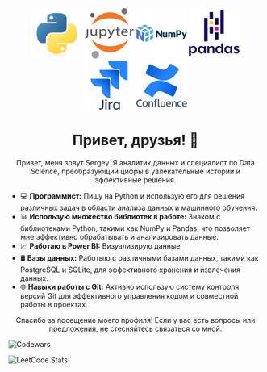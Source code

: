 <p align="center">
<img src="https://raw.githubusercontent.com/devicons/devicon/master/icons/python/python-original.svg" alt="Python" width="100" height="100"/>
<img src="https://raw.githubusercontent.com/devicons/devicon/master/icons/jupyter/jupyter-original-wordmark.svg" alt="Jupyter" width="100" height="100"/>
<img src="https://raw.githubusercontent.com/devicons/devicon/master/icons/numpy/numpy-original-wordmark.svg" alt="NumPy" width="100" height="100"/>
<img src="https://raw.githubusercontent.com/devicons/devicon/master/icons/pandas/pandas-original-wordmark.svg" alt="Pandas" width="100" height="100"/>
<img src="https://raw.githubusercontent.com/devicons/devicon/master/icons/jira/jira-original-wordmark.svg" alt="Jira" width="100" height="100"/>
<img src="https://raw.githubusercontent.com/devicons/devicon/master/icons/confluence/confluence-original-wordmark.svg" alt="Confluence" width="100" height="100"/>
</p>

<h1 align="center">Привет, друзья! 👋</h1>

<p align="center">Привет, меня зовут Sergey. Я аналитик данных и специалист по Data Science, преобразующий цифры в увлекательные истории и эффективные решения.</p>

<ul>
<li>💻 <strong>Программист:</strong> Пишу на Python и использую его для решения различных задач в области анализа данных и машинного обучения.</li>
<li>📊 <strong>Использую множество библиотек в работе:</strong> Знаком с библиотеками Python, такими как NumPy и Pandas, что позволяет мне эффективно обрабатывать и анализировать данные.</li>
<li>📈 <strong>Работаю в Power BI:</strong> Визуализирую данные </li>
<li>🛢️ <strong>Базы данных:</strong> Работыю с различными базами данных, такими как PostgreSQL и SQLite, для эффективного хранения и извлечения данных.</li>
<li>🌐 <strong>Навыки работы с Git:</strong> Активно использую систему контроля версий Git для эффективного управления кодом и совместной работы в проектах.</li>
</ul>

<p align="center">Спасибо за посещение моего профиля! Если у вас есть вопросы или предложения, не стесняйтесь связаться со мной.</p>

  ![Codewars](https://github.r2v.ch/codewars?user=Sergista&stroke=%23BB432C)   
  
  ![LeetCode Stats](https://leetcard.jacoblin.cool/Sergista?ext=activity)
